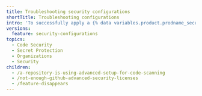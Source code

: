 ```yaml
---
title: Troubleshooting security configurations
shortTitle: Troubleshooting configurations
intro: 'To successfully apply a {% data variables.product.prodname_security_configuration %}, you may need to troubleshoot unexpected issues.'
versions:
  feature: security-configurations
topics:
  - Code Security
  - Secret Protection
  - Organizations
  - Security
children:
  - /a-repository-is-using-advanced-setup-for-code-scanning
  - /not-enough-github-advanced-security-licenses
  - /feature-disappears
---
```

